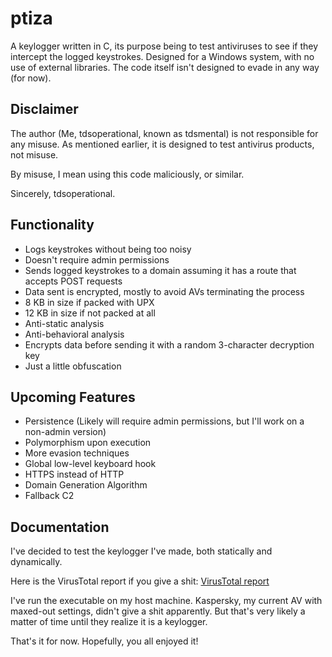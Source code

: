 # ptiza

A keylogger written in C, its purpose being to test antiviruses to see if they intercept the logged keystrokes. Designed for a Windows system, with no use of external libraries. The code itself isn't designed to evade in any way (for now).

## Disclaimer

The author (Me, tdsoperational, known as tdsmental) is not responsible for any misuse. As mentioned earlier, it is designed to test antivirus products, not misuse.

By misuse, I mean using this code maliciously, or similar.

Sincerely, tdsoperational.

## Functionality

- Logs keystrokes without being too noisy
- Doesn't require admin permissions
- Sends logged keystrokes to a domain assuming it has a route that accepts POST requests
- Data sent is encrypted, mostly to avoid AVs terminating the process
- 8 KB in size if packed with UPX
- 12 KB in size if not packed at all
- Anti-static analysis
- Anti-behavioral analysis
- Encrypts data before sending it with a random 3-character decryption key
- Just a little obfuscation

## Upcoming Features

- Persistence (Likely will require admin permissions, but I'll work on a non-admin version)
- Polymorphism upon execution
- More evasion techniques
- Global low-level keyboard hook 
- HTTPS instead of HTTP
- Domain Generation Algorithm
- Fallback C2

## Documentation

I've decided to test the keylogger I've made, both statically and dynamically.


Here is the VirusTotal report if you give a shit: [VirusTotal report](https://www.virustotal.com/gui/file/9636ba120b3e010da991c7c757012f29f760ab17dbcb9efaecbc32289f687adf?nocache=1)


I've run the executable on my host machine. Kaspersky, my current AV with maxed-out settings, didn't give a shit apparently. But that's very likely a matter of time until they realize it is a keylogger.


That's it for now. Hopefully, you all enjoyed it!
